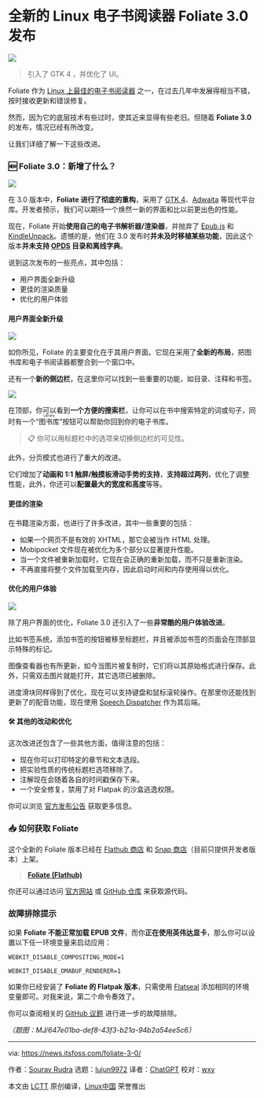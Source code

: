 [#]: subject: "Linux eBook Reader Foliate 3.0 Upgrade: Improves UX With GTK 4 Port"
[#]: via: "https://news.itsfoss.com/foliate-3-0/"
[#]: author: "Sourav Rudra https://news.itsfoss.com/author/sourav/"
[#]: collector: "lujun9972/lctt-scripts-1693450080"
[#]: translator: "ChatGPT"
[#]: reviewer: "wxy"
[#]: publisher: "wxy"
[#]: url: "https://linux.cn/article-16393-1.html"

全新的 Linux 电子书阅读器 Foliate 3.0 发布
======

![][0]

> 引入了 GTK 4 ，并优化了 UI。

Foliate 作为 [Linux 上最佳的电子书阅读器][1] 之一，在过去几年中发展得相当不错，按时接收更新和错误修复。

然而，因为它的底层技术有些过时，使其近来显得有些老旧。但随着 **Foliate 3.0** 的发布，情况已经有所改变。

让我们详细了解一下这些改进。

### 🆕 Foliate 3.0：新增了什么？

![][2]

在 3.0 版本中，**Foliate 进行了彻底的重构**，采用了 [GTK 4][3]、[Adwaita][4] 等现代平台库。开发者预示，我们可以期待一个焕然一新的界面和比以前更出色的性能。

现在，Foliate 开始**使用自己的电子书解析器/渲染器**，并抛弃了 [Epub.js][5] 和 [KindleUnpack][6]。遗憾的是，他们在 3.0 发布时**并未及时移植某些功能**，因此这个版本**并未支持 [OPDS][7] 目录和离线字典**。

说到这次发布的一些亮点，其中包括：

  * 用户界面全新升级
  * 更佳的渲染质量
  * 优化的用户体验

#### 用户界面全新升级

![][8]

如你所见，Foliate 的主要变化在于其用户界面。它现在采用了**全新的布局**，把图书库和电子书阅读器都整合到一个窗口中。

还有一个**新的侧边栏**，在这里你可以找到一些重要的功能，如目录、注释和书签。

![][9]

在顶部，你可以看到**一个方便的搜索栏**，让你可以在书中搜索特定的词或句子，同时有一个“<ruby>图书库<rt>Library</rt></ruby>”按钮可以帮助你回到你的电子书库。

> 📋 你可以用标题栏中的选项来切换侧边栏的可见性。

此外，分页模式也进行了重大的改进。

它们增加了**动画和 1:1 触屏/触摸板滑动手势的支持**，**支持超过两列**，优化了调整性能，此外，你还可以**配置最大的宽度和高度**等等。

#### 更佳的渲染

在书籍渲染方面，也进行了许多改进，其中一些重要的包括：

  * 如果一个网页不是有效的 XHTML，那它会被当作 HTML 处理。
  * Mobipocket 文件现在被优化为多个部分以显著提升性能。
  * 当一个文件被重新加载时，它现在会正确的重新加载，而不只是重新渲染。
  * 不再直接将整个文件加载至内存，因此启动时间和内存使用得以优化。

#### 优化的用户体验

![][10]

除了用户界面的优化，Foliate 3.0 还引入了一些**非常酷的用户体验改进**。

比如书签系统，添加书签的按钮被移至标题栏，并且被添加书签的页面会在顶部显示特殊的标记。

图像查看器也有所更新，如今当图片被复制时，它们将以其原始格式进行保存。此外，只需双击图片就能打开，其它选项已被删除。

进度滑块同样得到了优化，现在可以支持键盘和鼠标滚轮操作。在那里你还能找到更新了的配音功能，现在使用 [Speech Dispatcher][11] 作为其后端。

#### 🛠️ 其他的改动和优化

这次改进还包含了一些其他方面，值得注意的包括：

  * 现在你可以打印特定的章节和文本选段。
  * 把实验性质的传统标题栏选项移除了。
  * 注解现在会随着各自的时间戳保存下来。
  * 一个安全修复，禁用了对 Flatpak 的沙盒逃逸权限。

你可以浏览 [官方发布公告][12] 获取更多信息。

### 📥 如何获取 Foliate

这个全新的 Foliate 版本已经在 [Flathub 商店][13] 和 [Snap 商店][14]（目前只提供开发者版本）上架。

> **[Foliate (Flathub)][13]**

你还可以通过访问 [官方网站][15] 或 [GitHub 仓库][16] 来获取源代码。

### 故障排除提示

如果 **Foliate 不能正常加载 EPUB 文件**，而你**正在使用英伟达显卡**，那么你可以设置以下任一环境变量来启动应用：

```
WEBKIT_DISABLE_COMPOSITING_MODE=1
```

```
WEBKIT_DISABLE_DMABUF_RENDERER=1
```

如果你已经安装了 **Foliate 的 Flatpak 版本**，只需使用 [Flatseal][17] 添加相同的环境变量即可。对我来说，第二个命令奏效了。

你可以查阅相关的 [GitHub 议题][18] 进行进一步的故障排除。

*（题图：MJ/647e01ba-def8-43f3-b21a-94b2a54ee5c6）*

--------------------------------------------------------------------------------

via: https://news.itsfoss.com/foliate-3-0/

作者：[Sourav Rudra][a]
选题：[lujun9972][b]
译者：[ChatGPT](https://linux.cn/lctt/ChatGPT)
校对：[wxy](https://github.com/wxy)

本文由 [LCTT](https://github.com/LCTT/TranslateProject) 原创编译，[Linux中国](https://linux.cn/) 荣誉推出

[a]: https://news.itsfoss.com/author/sourav/
[b]: https://github.com/lujun9972
[1]: https://itsfoss.com/best-ebook-readers-linux/
[2]: https://news.itsfoss.com/content/images/2023/11/Foliate_3.0_1.png
[3]: https://blog.gtk.org/2020/12/16/gtk-4-0/
[4]: https://gnome.pages.gitlab.gnome.org/libadwaita/
[5]: https://github.com/futurepress/epub.js
[6]: https://github.com/kevinhendricks/KindleUnpack
[7]: https://en.wikipedia.org/wiki/Open_Publication_Distribution_System
[8]: https://news.itsfoss.com/content/images/2023/11/Foliate_3.0_2.png
[9]: https://news.itsfoss.com/content/images/2023/11/Foliate_3.0_3.png
[10]: https://news.itsfoss.com/content/images/2023/11/Foliate_3.0_4.png
[11]: https://wiki.archlinux.org/title/Speech_dispatcher
[12]: https://github.com/johnfactotum/foliate/releases/tag/3.0.0
[13]: https://flathub.org/apps/com.github.johnfactotum.Foliate
[14]: https://snapcraft.io/foliate
[15]: https://johnfactotum.github.io/foliate/
[16]: https://github.com/johnfactotum/foliate
[17]: https://itsfoss.com/flatseal/
[18]: https://github.com/johnfactotum/foliate/issues/1093
[0]: https://img.linux.net.cn/data/attachment/album/202311/18/113642mf8bft5rmo7io5ux.png